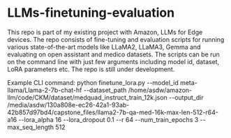 # LLMs-finetuning-evaluation

This repo is part of my existing project with Amazon, LLMs for Edge devices. The repo consists of fine-tuning and evaluation scripts for running various state-of-the-art models like LLaMA2, LLaMA3, Gemma and evaluating on open assistant and medico datasets. The scripts can be run on the command line with just few arguments including model id, dataset, LoRA parameters etc. The repo is still under development.

Example CLI command: python finetune_lora.py --model_id meta-llama/Llama-2-7b-chat-hf --dataset_path /home/asdw/amazon-llm/code/CKM/dataset/medquad_instruct_train_12k.json --output_dir /media/asdw/130a808e-ec26-42a1-93ab-42b857d97bd4/capstone_files/llama2-7b-qa-med-16k-max-len-512-r64-a16 --lora_alpha 16 --lora_dropout 0.1 --r 64 --num_train_epochs 3 --max_seq_length 512
